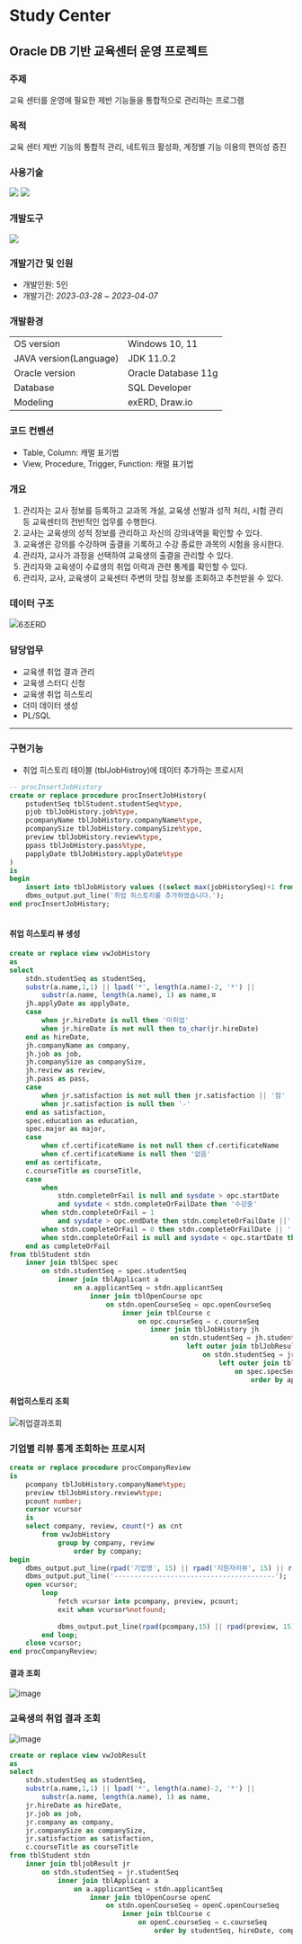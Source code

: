 # Study Center
## Oracle DB 기반 교육센터 운영 프로젝트
### 주제
교육 센터를 운영에 필요한 제반 기능들을 통합적으로 관리하는 프로그램 

### 목적
교육 센터 제반 기능의 통합적 관리, 네트워크 활성화, 계정별 기능 이용의 편의성 증진


### 사용기술
<img src="https://img.shields.io/badge/Java-007396?style=flat&logo=Java&logoColor=white" />   <img src="https://img.shields.io/badge/Oracle-F80000?style=flat&logo=oracle&logoColor=white"/>

### 개발도구
<img src="https://img.shields.io/badge/Eclipse IDE-2C2255?style=flat&logo=eclipseide&logoColor=white"/> 


### 개발기간 및 인원
- 개발인원: 5인
- 개발기간: *2023-03-28 ~ 2023-04-07*

### 개발환경
<table>
  <tr>
    <td>OS version</td>
    <td>Windows 10, 11</td>
  </tr>
  <tr>
    <td>JAVA version(Language)</td>
    <td>JDK 11.0.2</td>
  </tr>
  <tr>
    <td>Oracle version</td>
    <td> Oracle Database 11g</td>
  </tr>
  <tr>
      <td>Database</td>
      <td>SQL Developer</td>
  </tr>
    <tr>
      <td>Modeling</td>
      <td>exERD, Draw.io</td>
  </tr>
</table>

### 코드 컨벤션
- Table, Column: 캐멀 표기법
- View, Procedure, Trigger, Function: 캐멀 표기법

### 개요
1. 관리자는 교사 정보를 등록하고 교과목 개설, 교육생 선발과 성적 처리, 시험 관리 등
교육센터의 전반적인 업무를 수행한다.
2. 교사는 교육생의 성적 정보를 관리하고 자신의 강의내역을 확인할 수 있다.
3. 교육생은 강의를 수강하며 출결을 기록하고 수강 종료한 과목의 시험을 응시한다.
4. 관리자, 교사가 과정을 선택하여 교육생의 출결을 관리할 수 있다.
5. 관리자와 교육생이 수료생의 취업 이력과 관련 통계를 확인할 수 있다.
6. 관리자, 교사, 교육생이 교육센터 주변의 맛집 정보를 조회하고 추천받을 수 있다.

### 데이터 구조
![6조ERD](https://github.com/0hsoyeop/Neulbom/assets/131536077/88821775-f907-4be4-bb71-3d9cab8eb582)

### 담당업무
- 교육생 취업 결과 관리
- 교육생 스터디 신청
- 교육생 취업 히스토리
- 더미 데이터 생성
- PL/SQL

---
### 구현기능
- 취업 히스토리 테이블 (tblJobHistroy)에 데이터 추가하는 프로시저
```sql
-- procInsertJobHistory
create or replace procedure procInsertJobHistory(
	pstudentSeq tblStudent.studentSeq%type,
	pjob tblJobHistory.job%type,
	pcompanyName tblJobHistory.companyName%type,
	pcompanySize tblJobHistory.companySize%type,
	preview tblJobHistory.review%type,
	ppass tblJobHistory.pass%type,
	papplyDate tblJobHistory.applyDate%type
)
is
begin
	insert into tblJobHistory values ((select max(jobHistorySeq)+1 from tblJobHistory), pstudentSeq, pjob, pcompanyName, pcompanySize, preview, ppass, papplyDate);
	dbms_output.put_line('취업 히스토리를 추가하였습니다.');
end procInsertJobHistory;
 
```

#### 취업 히스토리 뷰 생성
```sql
create or replace view vwJobHistory
as
select
	stdn.studentSeq as studentSeq,
	substr(a.name,1,1) || lpad('*', length(a.name)-2, '*') ||
    	substr(a.name, length(a.name), 1) as name,ㅍ
	jh.applyDate as applyDate,
	case                                                                                                                                                                                                                                                                                                                                        
    	when jr.hireDate is null then '미취업'
    	when jr.hireDate is not null then to_char(jr.hireDate)
	end as hireDate,
	jh.companyName as company,
	jh.job as job,
	jh.companySize as companySize,
	jh.review as review,
	jh.pass as pass,
	case
    	when jr.satisfaction is not null then jr.satisfaction || '점'
    	when jr.satisfaction is null then '-'
	end as satisfaction,
	spec.education as education,
	spec.major as major,
	case
    	when cf.certificateName is not null then cf.certificateName
    	when cf.certificateName is null then '없음'
	end as certificate,
	c.courseTitle as courseTitle,
	case
    	when
        	stdn.completeOrFail is null and sysdate > opc.startDate
        	and sysdate < stdn.completeOrFailDate then '수강중'
    	when stdn.completeOrFail = 1
        	and sysdate > opc.endDate then stdn.completeOrFailDate ||' (수료)'
    	when stdn.completeOrFail = 0 then stdn.completeOrFailDate || ' (중도탈락)'
    	when stdn.completeOrFail is null and sysdate < opc.startDate then '개강전'
	end as completeOrFail
from tblStudent stdn
	inner join tblSpec spec
    	on stdn.studentSeq = spec.studentSeq
        	inner join tblApplicant a
            	on a.applicantSeq = stdn.applicantSeq
                	inner join tblOpenCourse opc
                    	on stdn.openCourseSeq = opc.openCourseSeq
                        	inner join tblCourse c
                            	on opc.courseSeq = c.courseSeq
         	                       inner join tblJobHistory jh
                                    	on stdn.studentSeq = jh.studentSeq
                                            left outer join tblJobResult jr
                                                on stdn.studentSeq = jr.studentSeq
                                                    left outer join tblCerificate cf
                                                        on spec.specSeq = cf.specSeq
                                                            order by applyDate, hireDate, studentSeq, completeOrFailDate;

```
#### 취업히스토리 조회
![취업결과조회](https://github.com/0hsoyeop/Neulbom/assets/131536077/09920069-9754-4195-8dab-4bed0f5b9287)

### 기업별 리뷰 통계 조회하는 프로시저
```sql
create or replace procedure procCompanyReview
is
	pcompany tblJobHistory.companyName%type;
	preview tblJobHistory.review%type;
	pcount number;
	cursor vcursor
	is
	select company, review, count(*) as cnt
    	from vwJobHistory
        	group by company, review
            	order by company;
begin
	dbms_output.put_line(rpad('기업명', 15) || rpad('지원자리뷰', 15) || rpad('리뷰수', 15));
	dbms_output.put_line('----------------------------------------');
	open vcursor;
    	loop
        	fetch vcursor into pcompany, preview, pcount;
        	exit when vcursor%notfound;
        	
            dbms_output.put_line(rpad(pcompany,15) || rpad(preview, 15) || rpad(pcount || '명',15));
    	end loop;
	close vcursor;
end procCompanyReview;

```
#### 결과 조회
![image](https://github.com/0hsoyeop/Neulbom/assets/131536077/cd03a303-f0d4-49f7-a736-26cfb3a2129b)

### 교육생의 취업 결과 조회
![image](https://github.com/0hsoyeop/Neulbom/assets/131536077/e8d23f33-73be-425c-9da3-f57956d6ba97)

```sql
create or replace view vwJobResult
as
select 
    stdn.studentSeq as studentSeq,
    substr(a.name,1,1) || lpad('*', length(a.name)-2, '*') ||
        substr(a.name, length(a.name), 1) as name,
    jr.hireDate as hireDate,
    jr.job as job,
    jr.company as company,
    jr.companySize as companySize,
    jr.satisfaction as satisfaction,
    c.courseTitle as courseTitle
from tblStudent stdn
    inner join tbljobResult jr
        on stdn.studentSeq = jr.studentSeq 
            inner join tblApplicant a
                on a.applicantSeq = stdn.applicantSeq
                    inner join tblOpenCourse openC
                        on stdn.openCourseSeq = openC.openCourseSeq
                            inner join tblCourse c
                                on openC.courseSeq = c.courseSeq
                                    order by studentSeq, hireDate, company;

```
